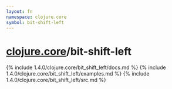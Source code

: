```yaml
---
layout: fn
namespace: clojure.core
symbol: bit-shift-left
---
```


# [clojure.core](../)/bit-shift-left

{% include 1.4.0/clojure.core/bit_shift_left/docs.md %}
{% include 1.4.0/clojure.core/bit_shift_left/examples.md %}
{% include 1.4.0/clojure.core/bit_shift_left/src.md %}

